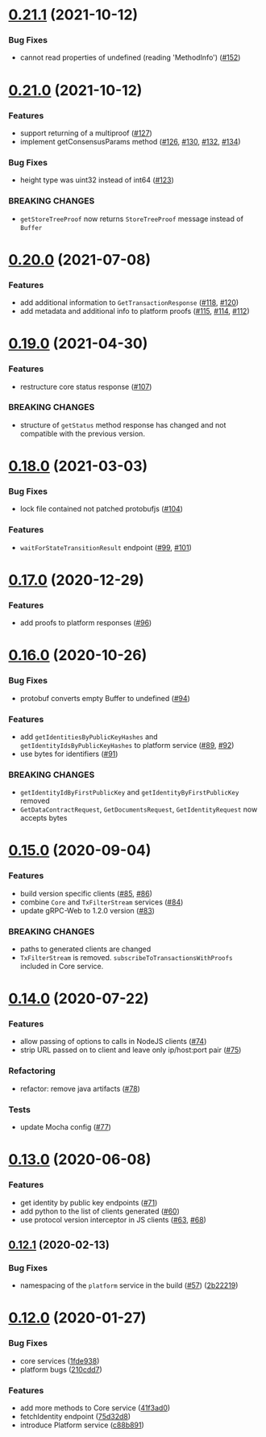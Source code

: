 # [0.21.1](https://github.com/MichaelHDesigns/dapi-grpc/compare/v0.20.0...v0.21.0) (2021-10-12)


### Bug Fixes

* cannot read properties of undefined (reading 'MethodInfo') ([#152](https://github.com/MichaelHDesigns/dapi-grpc/pull/152))



# [0.21.0](https://github.com/MichaelHDesigns/dapi-grpc/compare/v0.20.0...v0.21.0) (2021-10-12)


### Features

* support returning of a multiproof ([#127](https://github.com/MichaelHDesigns/dapi-grpc/issues/127))
* implement getConsensusParams method ([#126](https://github.com/MichaelHDesigns/dapi-grpc/issues/126), [#130](https://github.com/MichaelHDesigns/dapi-grpc/issues/130), [#132](https://github.com/MichaelHDesigns/dapi-grpc/issues/132), [#134](https://github.com/MichaelHDesigns/dapi-grpc/issues/134))


### Bug Fixes

* height type was uint32 instead of int64 ([#123](https://github.com/MichaelHDesigns/dapi-grpc/issues/123))


### BREAKING CHANGES

* `getStoreTreeProof` now returns `StoreTreeProof` message instead of `Buffer`



# [0.20.0](https://github.com/MichaelHDesigns/dapi-grpc/compare/v0.19.0...v0.20.0) (2021-07-08)


### Features

* add additional information to `GetTransactionResponse` ([#118](https://github.com/MichaelHDesigns/dapi-grpc/issues/118), [#120](https://github.com/MichaelHDesigns/dapi-grpc/issues/120))
* add metadata and additional info to platform proofs ([#115](https://github.com/MichaelHDesigns/dapi-grpc/issues/115), [#114](https://github.com/MichaelHDesigns/dapi-grpc/issues/114), [#112](https://github.com/MichaelHDesigns/dapi-grpc/issues/112))



# [0.19.0](https://github.com/MichaelHDesigns/dapi-grpc/compare/v0.18.0...v0.19.0) (2021-04-30)


### Features

* restructure core status response ([#107](https://github.com/MichaelHDesigns/dapi-grpc/issues/107))


### BREAKING CHANGES

* structure of `getStatus` method response has changed and not compatible with the previous version.



# [0.18.0](https://github.com/MichaelHDesigns/dapi-grpc/compare/v0.17.0...v0.18.0) (2021-03-03)


### Bug Fixes

* lock file contained not patched protobufjs ([#104](https://github.com/MichaelHDesigns/dapi-grpc/issues/104))


### Features


* `waitForStateTransitionResult` endpoint ([#99](https://github.com/MichaelHDesigns/dapi-grpc/issues/99), [#101](https://github.com/MichaelHDesigns/dapi-grpc/issues/101))



# [0.17.0](https://github.com/MichaelHDesigns/dapi-grpc/compare/v0.16.0...v0.17.0) (2020-12-29)


### Features

* add proofs to platform responses ([#96](https://github.com/MichaelHDesigns/dapi-grpc/issues/96))



# [0.16.0](https://github.com/MichaelHDesigns/dapi-grpc/compare/v0.15.0...v0.16.0) (2020-10-26)


### Bug Fixes

* protobuf converts empty Buffer to undefined ([#94](https://github.com/MichaelHDesigns/dapi-grpc/issues/94))


### Features

* add `getIdentitiesByPublicKeyHashes` and `getIdentityIdsByPublicKeyHashes` to platform service ([#89](https://github.com/MichaelHDesigns/dapi-grpc/issues/89), [#92](https://github.com/MichaelHDesigns/dapi-grpc/issues/92))
* use bytes for identifiers ([#91](https://github.com/MichaelHDesigns/dapi-grpc/issues/91))


### BREAKING CHANGES

* `getIdentityIdByFirstPublicKey` and `getIdentityByFirstPublicKey` removed
* `GetDataContractRequest`, `GetDocumentsRequest`, `GetIdentityRequest` now accepts bytes



# [0.15.0](https://github.com/MichaelHDesigns/dapi-grpc/compare/v0.14.0...v0.15.0) (2020-09-04)


### Features

* build version specific clients ([#85](https://github.com/MichaelHDesigns/dapi-grpc/issues/86), [#86](https://github.com/MichaelHDesigns/dapi-grpc/issues/86))
* combine `Core` and `TxFilterStream` services ([#84]((https://github.com/MichaelHDesigns/dapi-grpc/issues/84)))
* update gRPC-Web to 1.2.0 version ([#83](https://github.com/MichaelHDesigns/dapi-grpc/issues/83))


### BREAKING CHANGES

* paths to generated clients are changed
* `TxFilterStream` is removed. `subscribeToTransactionsWithProofs` included in Core service.



# [0.14.0](https://github.com/MichaelHDesigns/dapi-grpc/compare/v0.13.0...v0.14.0) (2020-07-22)


### Features

* allow passing of options to calls in NodeJS clients ([#74](https://github.com/MichaelHDesigns/dapi-grpc/issues/74))
* strip URL passed on to client and leave only ip/host:port pair ([#75](https://github.com/MichaelHDesigns/dapi-grpc/issues/75))


### Refactoring

* refactor: remove java artifacts ([#78](https://github.com/MichaelHDesigns/dapi-grpc/issues/78))


### Tests

* update Mocha config ([#77](https://github.com/MichaelHDesigns/dapi-grpc/issues/77))



# [0.13.0](https://github.com/MichaelHDesigns/dapi-grpc/compare/v0.12.1...v0.13.0) (2020-06-08)


### Features

* get identity by public key endpoints ([#71](https://github.com/MichaelHDesigns/dapi-grpc/issues/71))
* add python to the list of clients generated ([#60](https://github.com/MichaelHDesigns/dapi-grpc/issues/60))
* use protocol version interceptor in JS clients ([#63](https://github.com/MichaelHDesigns/dapi-grpc/issues/63), [#68](https://github.com/MichaelHDesigns/dapi-grpc/issues/68))



## [0.12.1](https://github.com/MichaelHDesigns/dapi-grpc/compare/v0.12.0...v0.12.1) (2020-02-13)


### Bug Fixes

* namespacing of the `platform` service in the build ([#57](https://github.com/MichaelHDesigns/dapi-grpc/issues/57)) ([2b22219](https://github.com/MichaelHDesigns/dapi-grpc/commit/2b22219d319588413058f11e800a9603c0ee7a0c))



# [0.12.0](https://github.com/MichaelHDesigns/dapi-grpc/compare/v0.11.0...v0.12.0) (2020-01-27)


### Bug Fixes

* core services ([1fde938](https://github.com/MichaelHDesigns/dapi-grpc/commit/1fde938b2c48c9f79555203af1c615ff82b83ac5))
* platform bugs ([210cdd7](https://github.com/MichaelHDesigns/dapi-grpc/commit/210cdd7709c009c0303d50c98089f22f8b96ebd8))


### Features

* add more methods to Core service ([41f3ad0](https://github.com/MichaelHDesigns/dapi-grpc/commit/41f3ad0ad6aee3acf4b1760949cde36d8df7d6f2))
* fetchIdentity endpoint ([75d32d8](https://github.com/MichaelHDesigns/dapi-grpc/commit/75d32d883be4d7a113fe34f1d008e1d9bcc3c7e1))
* introduce Platform service ([c88b891](https://github.com/MichaelHDesigns/dapi-grpc/commit/c88b891ecfac8987cd76c773b2f783ad7a155540))


